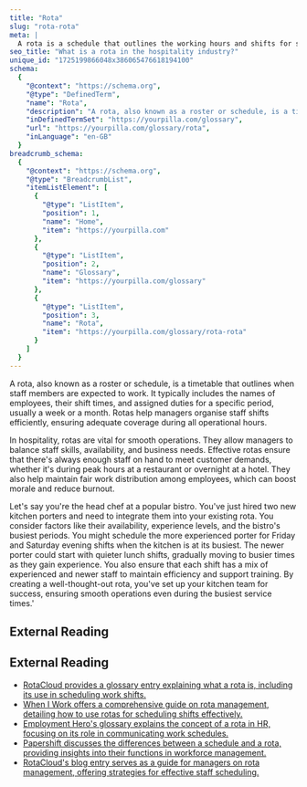 ```yaml
---
title: "Rota"
slug: "rota-rota"
meta: |
  A rota is a schedule that outlines the working hours and shifts for staff in hotels, restaurants, cafes, and bars, ensuring coverage and efficient operation.
seo_title: "What is a rota in the hospitality industry?"
unique_id: "1725199866048x386065476618194100"
schema:
  {
    "@context": "https://schema.org",
    "@type": "DefinedTerm",
    "name": "Rota",
    "description": "A rota, also known as a roster or schedule, is a timetable that outlines when staff members are expected to work, including employee names, shift times, and assigned duties for a specific period. It helps managers organise staff shifts efficiently to ensure adequate coverage during all operational hours.",
    "inDefinedTermSet": "https://yourpilla.com/glossary",
    "url": "https://yourpilla.com/glossary/rota",
    "inLanguage": "en-GB"
  }
breadcrumb_schema:
  {
    "@context": "https://schema.org",
    "@type": "BreadcrumbList",
    "itemListElement": [
      {
        "@type": "ListItem",
        "position": 1,
        "name": "Home",
        "item": "https://yourpilla.com"
      },
      {
        "@type": "ListItem",
        "position": 2,
        "name": "Glossary",
        "item": "https://yourpilla.com/glossary"
      },
      {
        "@type": "ListItem",
        "position": 3,
        "name": "Rota",
        "item": "https://yourpilla.com/glossary/rota-rota"
      }
    ]
  }
---
```


A rota, also known as a roster or schedule, is a timetable that outlines when staff members are expected to work. It typically includes the names of employees, their shift times, and assigned duties for a specific period, usually a week or a month. Rotas help managers organise staff shifts efficiently, ensuring adequate coverage during all operational hours.

In hospitality, rotas are vital for smooth operations. They allow managers to balance staff skills, availability, and business needs. Effective rotas ensure that there's always enough staff on hand to meet customer demands, whether it's during peak hours at a restaurant or overnight at a hotel. They also help maintain fair work distribution among employees, which can boost morale and reduce burnout.

Let's say you're the head chef at a popular bistro. You've just hired two new kitchen porters and need to integrate them into your existing rota. You consider factors like their availability, experience levels, and the bistro's busiest periods. You might schedule the more experienced porter for Friday and Saturday evening shifts when the kitchen is at its busiest. The newer porter could start with quieter lunch shifts, gradually moving to busier times as they gain experience. You also ensure that each shift has a mix of experienced and newer staff to maintain efficiency and support training. By creating a well-thought-out rota, you've set up your kitchen team for success, ensuring smooth operations even during the busiest service times.'

## External Reading



## External Reading

*   [RotaCloud provides a glossary entry explaining what a rota is, including its use in scheduling work shifts.](https://rotacloud.com/glossary/rota/)
*   [When I Work offers a comprehensive guide on rota management, detailing how to use rotas for scheduling shifts effectively.](https://wheniwork.com/blog/rota-management)
*   [Employment Hero's glossary explains the concept of a rota in HR, focusing on its role in communicating work schedules.](https://employmenthero.com/uk/glossary/rota/)
*   [Papershift discusses the differences between a schedule and a rota, providing insights into their functions in workforce management.](https://www.papershift.com/en/lexicon/weekly-work-schedule)
*   [RotaCloud's blog entry serves as a guide for managers on rota management, offering strategies for effective staff scheduling.](https://rotacloud.com/blog/rota-management-guide-for-managers/)
